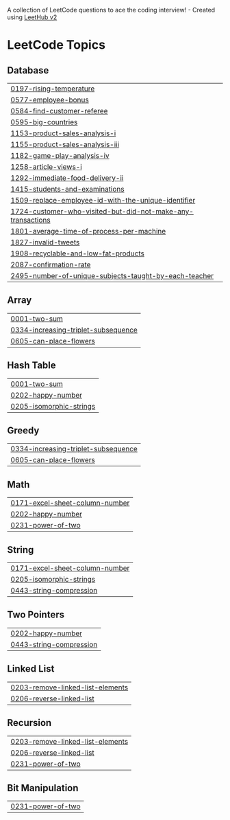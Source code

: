 A collection of LeetCode questions to ace the coding interview! - Created using [LeetHub v2](https://github.com/arunbhardwaj/LeetHub-2.0)
<!---LeetCode Topics Start-->
# LeetCode Topics
## Database
|  |
| ------- |
| [0197-rising-temperature](https://github.com/Vaishu2916/leetcode_Vaishu/tree/master/0197-rising-temperature) |
| [0577-employee-bonus](https://github.com/Vaishu2916/leetcode_Vaishu/tree/master/0577-employee-bonus) |
| [0584-find-customer-referee](https://github.com/Vaishu2916/leetcode_Vaishu/tree/master/0584-find-customer-referee) |
| [0595-big-countries](https://github.com/Vaishu2916/leetcode_Vaishu/tree/master/0595-big-countries) |
| [1153-product-sales-analysis-i](https://github.com/Vaishu2916/leetcode_Vaishu/tree/master/1153-product-sales-analysis-i) |
| [1155-product-sales-analysis-iii](https://github.com/Vaishu2916/leetcode_Vaishu/tree/master/1155-product-sales-analysis-iii) |
| [1182-game-play-analysis-iv](https://github.com/Vaishu2916/leetcode_Vaishu/tree/master/1182-game-play-analysis-iv) |
| [1258-article-views-i](https://github.com/Vaishu2916/leetcode_Vaishu/tree/master/1258-article-views-i) |
| [1292-immediate-food-delivery-ii](https://github.com/Vaishu2916/leetcode_Vaishu/tree/master/1292-immediate-food-delivery-ii) |
| [1415-students-and-examinations](https://github.com/Vaishu2916/leetcode_Vaishu/tree/master/1415-students-and-examinations) |
| [1509-replace-employee-id-with-the-unique-identifier](https://github.com/Vaishu2916/leetcode_Vaishu/tree/master/1509-replace-employee-id-with-the-unique-identifier) |
| [1724-customer-who-visited-but-did-not-make-any-transactions](https://github.com/Vaishu2916/leetcode_Vaishu/tree/master/1724-customer-who-visited-but-did-not-make-any-transactions) |
| [1801-average-time-of-process-per-machine](https://github.com/Vaishu2916/leetcode_Vaishu/tree/master/1801-average-time-of-process-per-machine) |
| [1827-invalid-tweets](https://github.com/Vaishu2916/leetcode_Vaishu/tree/master/1827-invalid-tweets) |
| [1908-recyclable-and-low-fat-products](https://github.com/Vaishu2916/leetcode_Vaishu/tree/master/1908-recyclable-and-low-fat-products) |
| [2087-confirmation-rate](https://github.com/Vaishu2916/leetcode_Vaishu/tree/master/2087-confirmation-rate) |
| [2495-number-of-unique-subjects-taught-by-each-teacher](https://github.com/Vaishu2916/leetcode_Vaishu/tree/master/2495-number-of-unique-subjects-taught-by-each-teacher) |
## Array
|  |
| ------- |
| [0001-two-sum](https://github.com/Vaishu2916/leetcode_Vaishu/tree/master/0001-two-sum) |
| [0334-increasing-triplet-subsequence](https://github.com/Vaishu2916/leetcode_Vaishu/tree/master/0334-increasing-triplet-subsequence) |
| [0605-can-place-flowers](https://github.com/Vaishu2916/leetcode_Vaishu/tree/master/0605-can-place-flowers) |
## Hash Table
|  |
| ------- |
| [0001-two-sum](https://github.com/Vaishu2916/leetcode_Vaishu/tree/master/0001-two-sum) |
| [0202-happy-number](https://github.com/Vaishu2916/leetcode_Vaishu/tree/master/0202-happy-number) |
| [0205-isomorphic-strings](https://github.com/Vaishu2916/leetcode_Vaishu/tree/master/0205-isomorphic-strings) |
## Greedy
|  |
| ------- |
| [0334-increasing-triplet-subsequence](https://github.com/Vaishu2916/leetcode_Vaishu/tree/master/0334-increasing-triplet-subsequence) |
| [0605-can-place-flowers](https://github.com/Vaishu2916/leetcode_Vaishu/tree/master/0605-can-place-flowers) |
## Math
|  |
| ------- |
| [0171-excel-sheet-column-number](https://github.com/Vaishu2916/leetcode_Vaishu/tree/master/0171-excel-sheet-column-number) |
| [0202-happy-number](https://github.com/Vaishu2916/leetcode_Vaishu/tree/master/0202-happy-number) |
| [0231-power-of-two](https://github.com/Vaishu2916/leetcode_Vaishu/tree/master/0231-power-of-two) |
## String
|  |
| ------- |
| [0171-excel-sheet-column-number](https://github.com/Vaishu2916/leetcode_Vaishu/tree/master/0171-excel-sheet-column-number) |
| [0205-isomorphic-strings](https://github.com/Vaishu2916/leetcode_Vaishu/tree/master/0205-isomorphic-strings) |
| [0443-string-compression](https://github.com/Vaishu2916/leetcode_Vaishu/tree/master/0443-string-compression) |
## Two Pointers
|  |
| ------- |
| [0202-happy-number](https://github.com/Vaishu2916/leetcode_Vaishu/tree/master/0202-happy-number) |
| [0443-string-compression](https://github.com/Vaishu2916/leetcode_Vaishu/tree/master/0443-string-compression) |
## Linked List
|  |
| ------- |
| [0203-remove-linked-list-elements](https://github.com/Vaishu2916/leetcode_Vaishu/tree/master/0203-remove-linked-list-elements) |
| [0206-reverse-linked-list](https://github.com/Vaishu2916/leetcode_Vaishu/tree/master/0206-reverse-linked-list) |
## Recursion
|  |
| ------- |
| [0203-remove-linked-list-elements](https://github.com/Vaishu2916/leetcode_Vaishu/tree/master/0203-remove-linked-list-elements) |
| [0206-reverse-linked-list](https://github.com/Vaishu2916/leetcode_Vaishu/tree/master/0206-reverse-linked-list) |
| [0231-power-of-two](https://github.com/Vaishu2916/leetcode_Vaishu/tree/master/0231-power-of-two) |
## Bit Manipulation
|  |
| ------- |
| [0231-power-of-two](https://github.com/Vaishu2916/leetcode_Vaishu/tree/master/0231-power-of-two) |
<!---LeetCode Topics End-->